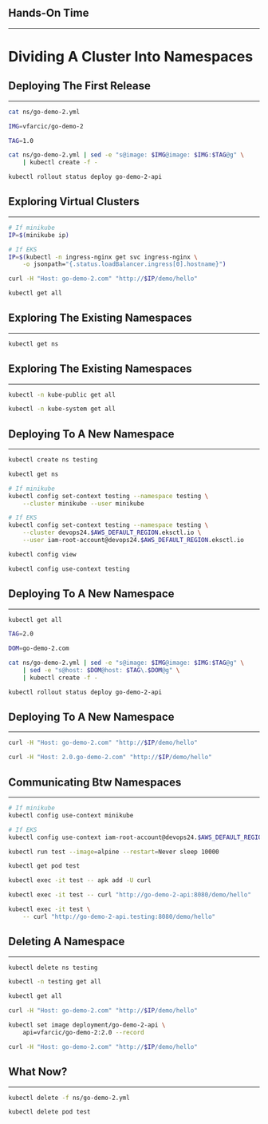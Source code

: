 ## Hands-On Time

---

# Dividing A Cluster Into Namespaces


## Deploying The First Release

---

```bash
cat ns/go-demo-2.yml

IMG=vfarcic/go-demo-2

TAG=1.0

cat ns/go-demo-2.yml | sed -e "s@image: $IMG@image: $IMG:$TAG@g" \
    | kubectl create -f -

kubectl rollout status deploy go-demo-2-api
```


## Exploring Virtual Clusters

---

```bash
# If minikube
IP=$(minikube ip)

# If EKS
IP=$(kubectl -n ingress-nginx get svc ingress-nginx \
    -o jsonpath="{.status.loadBalancer.ingress[0].hostname}")

curl -H "Host: go-demo-2.com" "http://$IP/demo/hello"

kubectl get all
```


<!-- .slide: data-background="img/go-demo-2.png" data-background-size="contain" -->


## Exploring The Existing Namespaces

---

```bash
kubectl get ns
```


<!-- .slide: data-background="img/default-ns.png" data-background-size="contain" -->


## Exploring The Existing Namespaces

---

```bash
kubectl -n kube-public get all

kubectl -n kube-system get all
```


<!-- .slide: data-background="img/kube-system-ns.png" data-background-size="contain" -->


## Deploying To A New Namespace

---

```bash
kubectl create ns testing

kubectl get ns

# If minikube
kubectl config set-context testing --namespace testing \
    --cluster minikube --user minikube

# If EKS
kubectl config set-context testing --namespace testing \
    --cluster devops24.$AWS_DEFAULT_REGION.eksctl.io \
    --user iam-root-account@devops24.$AWS_DEFAULT_REGION.eksctl.io

kubectl config view

kubectl config use-context testing
```


## Deploying To A New Namespace

---

```bash
kubectl get all

TAG=2.0

DOM=go-demo-2.com

cat ns/go-demo-2.yml | sed -e "s@image: $IMG@image: $IMG:$TAG@g" \
    | sed -e "s@host: $DOM@host: $TAG\.$DOM@g" \
    | kubectl create -f -

kubectl rollout status deploy go-demo-2-api
```


<!-- .slide: data-background="img/testing-ns.png" data-background-size="contain" -->


## Deploying To A New Namespace

---

```bash
curl -H "Host: go-demo-2.com" "http://$IP/demo/hello"

curl -H "Host: 2.0.go-demo-2.com" "http://$IP/demo/hello"
```


## Communicating Btw Namespaces

---

```bash
# If minikube
kubectl config use-context minikube

# If EKS
kubectl config use-context iam-root-account@devops24.$AWS_DEFAULT_REGION.eksctl.io

kubectl run test --image=alpine --restart=Never sleep 10000

kubectl get pod test

kubectl exec -it test -- apk add -U curl

kubectl exec -it test -- curl "http://go-demo-2-api:8080/demo/hello"

kubectl exec -it test \
    -- curl "http://go-demo-2-api.testing:8080/demo/hello"
```


## Deleting A Namespace

---

```bash
kubectl delete ns testing

kubectl -n testing get all

kubectl get all

curl -H "Host: go-demo-2.com" "http://$IP/demo/hello"

kubectl set image deployment/go-demo-2-api \
    api=vfarcic/go-demo-2:2.0 --record

curl -H "Host: go-demo-2.com" "http://$IP/demo/hello"
```


## What Now?

---

```bash
kubectl delete -f ns/go-demo-2.yml

kubectl delete pod test
```
